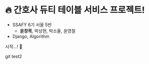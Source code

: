 # :fire: 간호사 듀티 테이블 서비스 프로젝트!

*   SSAFY 6기 서울 5반
    *   **윤창목**, 박상현, 박소율, 윤영철
*   Django, Algorithm



시작...! :car:

git test2
